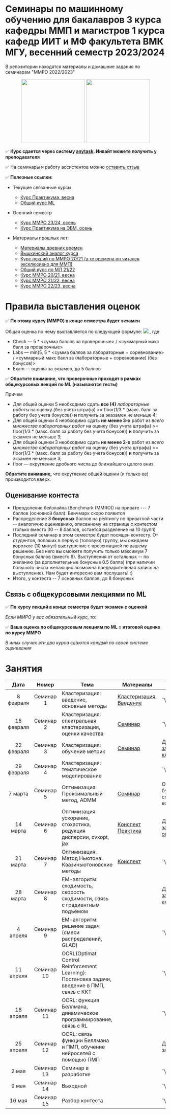 # Семинары по машинному обучению для бакалавров 3 курса кафедры ММП и магистров 1 курса кафедр ИИТ и МФ факультета ВМК МГУ, весенний семестр 2023/2024
В репозитории находятся материалы и домашние задания по семинарам "ММРО 2022/2023"

<p align="center">
<img src="http://funzoo.ru/uploads/posts/2009-11/1258648863_tn.jpg" height=200pt> <img src="https://github.com/mmp-mmro-team/mmp_mmro_fall_2021/blob/main/trash/kernel_trick.jpg" height=200pt>
</p>

:white_check_mark: **Курс сдается через систему [anytask](https://anytask.org/course/1095). Инвайт можете получить у преподавателя**

:white_check_mark: На семинары и работу ассистентов можно [оставить отзыв](https://docs.google.com/forms/d/e/1FAIpQLSeCww7kQZRBbPDFW_dTRpKdBl1pL0jx4nezhciAof8b22O05Q/viewform)

:white_check_mark: **Полезные ссылки:**

* Текущие связанные курсы
    * [Курс Практикума, весна](https://github.com/mmp-practicum-team/mmp_practicum_spring_2024) 
    * [Общий курс ML](https://github.com/MSU-ML-COURSE/ML-COURSE-23-24)

* Осенний семестр
    * [Курс ММРО 23/24, осень](https://github.com/mmp-mmro-team/mmp_mmro_fall_2023)
    * [Курс Практикума на ЭВМ, осень](https://github.com/mmp-practicum-team/mmp_practicum_fall_2023)

* Материалы прошлых лет:
  * [Материалы древних времен](https://github.com/esokolov/ml-course-msu)
  * [Вышкинский аналог курса](https://github.com/esokolov/ml-course-hse)
  * [Курс лекций по ММРО 20/21 (в те времена он читался эксклюзивно для ММП)](http://www.machinelearning.ru/wiki/index.php?title=%D0%9C%D0%B0%D1%82%D0%B5%D0%BC%D0%B0%D1%82%D0%B8%D1%87%D0%B5%D1%81%D0%BA%D0%B8%D0%B5_%D0%BC%D0%B5%D1%82%D0%BE%D0%B4%D1%8B_%D1%80%D0%B0%D1%81%D0%BF%D0%BE%D0%B7%D0%BD%D0%B0%D0%B2%D0%B0%D0%BD%D0%B8%D1%8F_%D0%BE%D0%B1%D1%80%D0%B0%D0%B7%D0%BE%D0%B2_%28%D0%BA%D1%83%D1%80%D1%81_%D0%BB%D0%B5%D0%BA%D1%86%D0%B8%D0%B9%2C_%D0%92.%D0%92.%D0%9A%D0%B8%D1%82%D0%BE%D0%B2%29)
  * [Общий курс по МЛ 21/22](https://github.com/MSU-ML-COURSE/ML-COURSE-21-22)
  * [Курс ММРО 20/21, весна](https://github.com/mmp-mmro-team/mmp_mmro_spring_2021)
  * [Курс ММРО 21/22, весна](https://github.com/mmp-mmro-team/mmp_mmro_spring_2022)
  * [Курс ММРО 22/23, весна](https://github.com/mmp-mmro-team/-mmp_mmro_spring_2023)

# Правила выставления оценок

:white_check_mark: **По этому курсу (ММРО) в конце семестра будет экзамен**

Общая оценка по нему выставляется по следующей формуле:
![](https://github.com/mmp-mmro-team/mmp_mmro_fall_2021/blob/main/trash/formula.png)
, где 

* Check — 5 * <сумма баллов за проверочные> / <суммарный макс балл за проверочные>
* Labs — min(5, 5 * <сумма баллов за лабораторные + соревнование> / <суммарный макс балл за (лабораторные + соревнование) (без бонусов)>
* Exam — оценка за экзамен, до 5 баллов

:white_check_mark: **Обратите внимание, что проверочные проходят в рамках общекурсовых лекций по ML (называются тесты)**

Причем
* Для общей оценки 5 необходимо сдать **все (4)** _лабораторные работы_ на оценку (без учета штрафа) >= floor(1/3 * (макс. балл за работу без учета бонусов)) **и** получить за эказамен не меньше 4;
* Для общей оценки 4 необходимо сдать **не менее 3-х** работ из _всего множества лабораторных работ_ на оценку (без учета штрафа) >= floor(1/3 * (макс. балл за работу без учета бонусов)) **и** получить за экзамен не меньше 3;
* Для общей оценки 3 необходимо сдать **не менее 2-x** работ из _всего множества лабораторных работ_ на оценку (без учета штрафа) >= floor(1/3 * (макс. балл за работу без учета бонусов)) **и** получить за экзамен не меньше 3;
* floor — округление дробного числа до ближайшего целого вниз.

**Обратите внимание,** что округление общей оценки (и только ее) производится вверх.

## Оценивание контеста

* Преодоление бейзлайна (Benchmark (MMRO)) на привате --- 7 баллов (основной балл). Бенчмарк скоро появится
* Распределение 8 **бонусных** баллов на рейтингу по приватной части -- аналогично оцениванию, описанному на странице с контестом (только вместо 30 -- 8 баллов, остается разделение на 10 групп)
* Последний семинар в этом семестре будет посящен контесту. От студентов, попаших в первую (топовую) группу, мы ожидаем короткое (10 минут) выступление с презентацией по вашему решению. Без него вы сможете получить только максимум 7 бонусных баллов (вместо 8). Выступления от остальных -- по желанию (за дополнительные бонусные 0.5 балла) (при наличии большого числа желающих возможна предварительная запись на выступление). Нам будет интересно вам послушать! :)
* Итого, у контеста -- 7 основных баллов, до 8 бонусных

## Связь с общекурсовыми лекциями по ML

:white_check_mark: **По курсу лекций в конце семестра будет экзамен с оценкой**

_Если ММРО у вас обязательный курс, то:_

:white_check_mark: **Ваша оценка по общекурсовым лекциям по ML = итоговой оценке по курсу ММРО**

_В иных случах эти два курса сдаются каждый по своей системе оценивания_

# Занятия

| Дата | Номер | Тема | Материалы | ДЗ |
| :---: | :---: | --- | --- | --- |
| 8 февраля  | Семинар 1 | Кластеризация: введение, основные методы | [Кластеризация. Введение](https://github.com/mmp-mmro-team/mmp_mmro_spring_2024/blob/main/Seminars/Seminar_1__Clasterization.pdf) | ¯\\\_(ツ)\_/¯ | 
| 15 февраля | Семинар 2 | Кластеризация: спектральная кластеризация, оценки качества | [Семинар](https://github.com/mmp-mmro-team/mmp_mmro_spring_2021/blob/main/seminars/lecture17-clusterization.pdf)  | ¯\\\_(ツ)\_/¯ |
| 22 февраля | Семинар 3 | Кластеризация: обучение метрик | [Семинар](https://github.com/mmp-mmro-team/mmp_mmro_spring_2021/blob/main/seminars/sem20-knn.pdf) | [Домашнее задание на кластеризацию](https://github.com/mmp-mmro-team/mmp_mmro_spring_2024/blob/main/HomeworkN1/homework-practice-1.ipynb) |
| 29 февраля | Семинар 4 | Кластеризация: тематическое моделирование |  | ¯\\\_(ツ)\_/¯ |
| 7 марта | Семинар 5 | Оптимизация: Проксимальный метод, ADMM | [Семинар](https://github.com/mmp-mmro-team/mmp_mmro_spring_2024/blob/main/Seminars/Seminar_5__Prox_ADMM.pdf) | Ориентировочно, будет выдано соревнование до конца мая. |
| 14 марта | Семинар 6 |  Оптимизация: ускорение, стохастика, редукция дисперсии, cvxopt, jax | [Конспект](Seminars/Seminar_6__Nesterov_SGD_CVXPY/Seminar_6__Nesterov_SGD.pdf) [Практика](Seminars/Seminar_6__Nesterov_SGD_CVXPY/Seminar_6__JAX_CVXPY.ipynb) | [Домашнее задание на оптимизацию](https://github.com/mmp-mmro-team/mmp_mmro_spring_2024/blob/main/HomeworkN2/MMF_opt_hw.ipynb) |
| 21 марта | Семинар 7 | Оптимизация: Метод Ньютона. Квазиньютоновские методы |  [Конспект](https://github.com/mmp-mmro-team/mmp_mmro_spring_2024/blob/main/Seminars/Newton_KwaziNewton.pdf) | ¯\\\_(ツ)\_/¯  | 
| 28 марта | Семинар 8 | ЕМ-алгоритм: сходимость, скорость сходимости, связь с градиентным подъёмом |  | [Домашнее задание на ЕМ-алгоритм](https://github.com/mmp-mmro-team/mmp_mmro_spring_2024/blob/main/Homework3/homework-practice-09-em.ipynb) |
| 4 апреля | Семинар 9 | ЕМ-алгоритм: решение задач (смеси распределений, GLAD) |  | ¯\\\_(ツ)\_/¯ |
| 11 апреля | Семинар 10 | OCRL(Optimat Control Reinforcement Learning): Постановка задачи, введение в ПМП, связь с ККТ |  | ¯\\\_(ツ)\_/¯ |
| 18 апреля | Семинар 11 | OCRL: функция Беллмана, динамическое программирование, связь с RL  |  | ¯\\\_(ツ)\_/¯ |
| 25 апреля | Семинар 12 | OCRL: связь  функции Беллмана и ПМП, обучение нейросетей с помощью ПМП |  | Домашнее задание на OCRL |
| 2 мая | Семинар 13 | Семинар в разработке |  | ¯\\\_(ツ)\_/¯ |
| 9 мая | Семинар 14 | Выходной  |  | ¯\\\_(ツ)\_/¯ |
| 16 мая | Семинар 15 | Разбор контеста  |  | ¯\\\_(ツ)\_/¯ |


